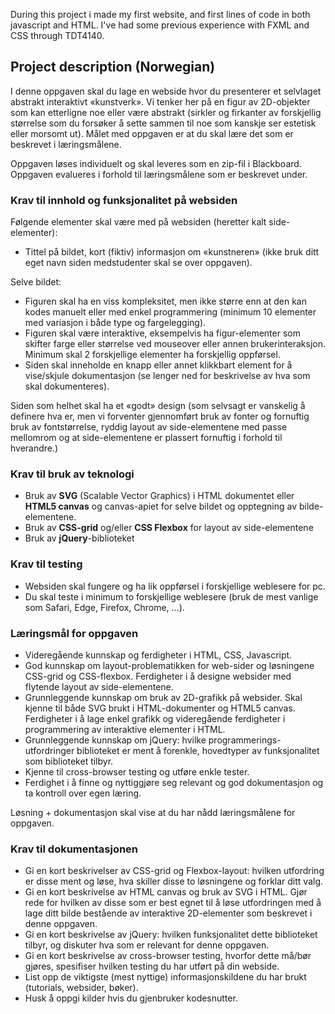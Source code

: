 During this project i made my first website, and first lines of code in both javascript and HTML. 
I've had some previous experience with FXML and CSS through TDT4140. 
## Project description (Norwegian) ##

I denne oppgaven skal du lage en webside hvor du presenterer et selvlaget abstrakt interaktivt «kunstverk». Vi tenker her på en figur av 2D-objekter som kan etterligne noe eller være abstrakt (sirkler og firkanter av forskjellig størrelse som du forsøker å sette sammen til noe som kanskje ser estetisk eller morsomt ut). Målet med oppgaven er at du skal lære det som er beskrevet i læringsmålene.

Oppgaven løses individuelt og skal leveres som en zip-fil i Blackboard.
Oppgaven evalueres i forhold til læringsmålene som er beskrevet under.

### Krav til innhold og funksjonalitet på websiden
Følgende elementer skal være med på websiden (heretter kalt side-elementer):

- Tittel på bildet, kort (fiktiv) informasjon om «kunstneren» (ikke bruk ditt eget navn siden medstudenter skal se over oppgaven).

Selve bildet:
- Figuren skal ha en viss kompleksitet, men ikke større enn at den kan kodes manuelt eller med enkel programmering (minimum 10               elementer med variasjon i både type og fargelegging). 
- Figuren skal være interaktive, eksempelvis ha figur-elementer som skifter farge eller størrelse ved mouseover eller annen                   brukerinteraksjon. Minimum skal 2 forskjellige elementer ha forskjellig oppførsel.  
- Siden skal inneholde en knapp eller annet klikkbart element for å vise/skjule dokumentasjon (se lenger ned for beskrivelse av hva som       skal dokumenteres).

Siden som helhet skal ha et «godt» design (som selvsagt er vanskelig å definere hva er, men vi forventer gjennomført bruk av fonter og fornuftig bruk av fontstørrelse, ryddig layout av side-elementene med passe mellomrom og at side-elementene er plassert fornuftig i forhold til hverandre.)


### Krav til bruk av teknologi
- Bruk av **SVG** (Scalable Vector Graphics) i HTML dokumentet eller **HTML5 canvas** og canvas-apiet for selve bildet og opptegning av       bilde-elementene.
- Bruk av **CSS-grid** og/eller **CSS Flexbox** for layout av side-elementene
- Bruk av **jQuery**-biblioteket

### Krav til testing
- Websiden skal fungere og ha lik oppførsel i forskjellige weblesere for pc. 
- Du skal teste i minimum to forskjellige weblesere (bruk de mest vanlige som Safari, Edge, Firefox, Chrome, ...).

### Læringsmål for oppgaven
- Videregående kunnskap og ferdigheter i HTML, CSS, Javascript.
- God kunnskap om layout-problematikken for web-sider og løsningene CSS-grid og CSS-flexbox. Ferdigheter i å designe websider med flytende    layout av side-elementene.
- Grunnleggende kunnskap om bruk av 2D-grafikk på websider. Skal kjenne til både SVG brukt i HTML-dokumenter og HTML5 canvas. Ferdigheter i   å lage enkel grafikk og videregående ferdigheter i programmering av interaktive elementer i HTML.
- Grunnleggende kunnskap om jQuery: hvilke programmerings-utfordringer biblioteket er ment å forenkle, hovedtyper av funksjonalitet som       biblioteket tilbyr.
- Kjenne til cross-browser testing og utføre enkle tester. 
- Ferdighet i å finne og nyttiggjøre seg relevant og god dokumentasjon og ta kontroll over egen læring. 

Løsning + dokumentasjon skal vise at du har nådd læringsmålene for oppgaven.


### Krav til dokumentasjonen
- Gi en kort beskrivelser av CSS-grid og Flexbox-layout: hvilken utfordring er disse ment og løse, hva skiller disse to løsningene og         forklar ditt valg.
- Gi en kort beskrivelse av HTML canvas og bruk av SVG i HTML. Gjør rede for hvilken av disse som er best egnet til å løse utfordringen med   å lage ditt bilde bestående av interaktive 2D-elementer som beskrevet i denne oppgaven. 
- Gi en kort beskrivelse av jQuery: hvilken funksjonalitet dette biblioteket tilbyr, og diskuter hva som er relevant for denne oppgaven.
- Gi en kort beskrivelse av cross-browser testing, hvorfor dette må/bør gjøres, spesifiser hvilken testing du har utført på din webside. 
- List opp de viktigste (mest nyttige) informasjonskildene du har brukt (tutorials, websider, bøker).
- Husk å oppgi kilder hvis du gjenbruker kodesnutter. 
